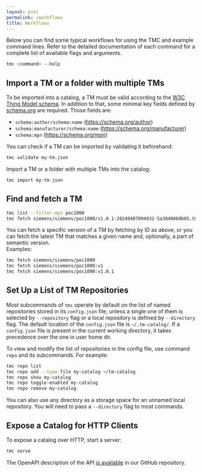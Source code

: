 ```yaml
---
layout: post
permalink: /workflows
title: Workflows
---
```


Below you can find some typical workflows for using the TMC and example command lines. Refer to the detailed documentation of each
command for a complete list of available flags and arguments.

```bash
tmc <command> --help
```

## Import a TM or a folder with multiple TMs

To be imported into a catalog, a TM must be valid according to the [W3C Thing Model schema][1]. In addition to that,
some minimal key fields defined by [schema.org][2] are required.
Those fields are:
- `schema:author/schema:name` (https://schema.org/author)
- `schema:manufacturer/schema:name` (https://schema.org/manufacturer)
- `schema:mpn` (https://schema.org/mpn)

You can check if a TM can be imported by validating it beforehand:
```bash
tmc validate my-tm.json 
```

Import a TM or a folder with multiple TMs into the catalog:
```bash
tmc import my-tm.json 
```

## Find and fetch a TM

```bash
tmc list --filter.mpn poc1000
tmc fetch siemens/siemens/poc1000/v1.0.1-20240407094932-5a3840060b05.tm.json
```

You can fetch a specific version of a TM by fetching by ID as above, or you can fetch the latest TM that matches a given name and, optionally, a part of semantic version.   
Examples:
```bash
tmc fetch siemens/siemens/poc1000
tmc fetch siemens/siemens/poc1000:v1
tmc fetch siemens/siemens/poc1000:v1.0.1
```

## Set Up a List of TM Repositories

Most subcommands of `tmc` operate by default on the list of named repositories stored in its `config.json` file, unless a single one of them is selected
by `--repository` flag or a local repository is defined by `--directory` flag. The default location of the `config.json` file is `~/.tm-catalog/`. If a `config.json` file 
is present in the current working directory, it takes precedence over the one in user home dir.

To view and modify the list of repositories in the config file, use command `repo` and its subcommands. For example:
```bash
tmc repo list
tmc repo add --type file my-catalog ~/tm-catalog
tmc repo show my-catalog
tmc repo toggle-enabled my-catalog
tmc repo remove my-catalog
```

You can also use any directory as a storage space for an unnamed local repository. You will need to pass a `--directory` flag to most commands.

## Expose a Catalog for HTTP Clients

To expose a catalog over HTTP, start a server:
```bash
tmc serve
```
The OpenAPI description of the API [is available][3] in our GitHub repository.


[1]: https://github.com/w3c/wot-thing-description/blob/main/validation/tm-json-schema-validation.json
[2]: https://schema.org
[3]: https://github.com/wot-oss/tmc/blob/main/api/tm-catalog.openapi.yaml

